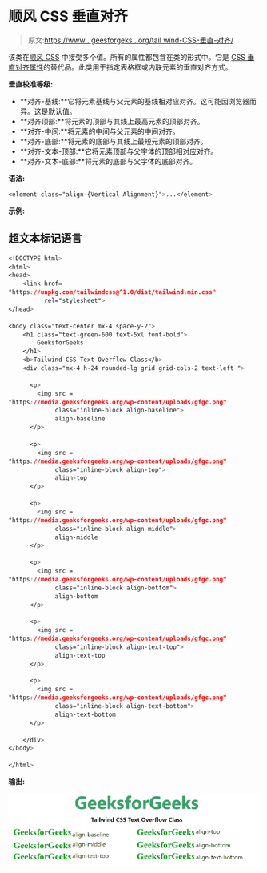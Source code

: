 # 顺风 CSS 垂直对齐

> 原文:[https://www . geesforgeks . org/tail wind-CSS-垂直-对齐/](https://www.geeksforgeeks.org/tailwind-css-vertical-alignment/)

该类在[顺风 CSS](https://www.geeksforgeeks.org/css-tailwind-introduction/) 中接受多个值。所有的属性都包含在类的形式中。它是 [CSS 垂直对齐属性](https://www.geeksforgeeks.org/css-vertical-align-property/)的替代品。此类用于指定表格框或内联元素的垂直对齐方式。

**垂直校准等级:**

*   **对齐-基线:**它将元素基线与父元素的基线相对应对齐。这可能因浏览器而异。这是默认值。
*   **对齐顶部:**将元素的顶部与其线上最高元素的顶部对齐。
*   **对齐-中间:**将元素的中间与父元素的中间对齐。
*   **对齐-底部:**将元素的底部与其线上最短元素的顶部对齐。
*   **对齐-文本-顶部:**它将元素顶部与父字体的顶部相对应对齐。
*   **对齐-文本-底部:**将元素的底部与父字体的底部对齐。

**语法:**

```css
<element class="align-{Vertical Alignment}">...</element>
```

**示例:**

## 超文本标记语言

```css
<!DOCTYPE html> 
<html>
<head> 
    <link href=
"https://unpkg.com/tailwindcss@^1.0/dist/tailwind.min.css" 
          rel="stylesheet"> 
</head> 

<body class="text-center mx-4 space-y-2"> 
    <h1 class="text-green-600 text-5xl font-bold">
        GeeksforGeeks
    </h1> 
    <b>Tailwind CSS Text Overflow Class</b> 
    <div class="mx-4 h-24 rounded-lg grid grid-cols-2 text-left ">

      <p>
        <img src = 
"https://media.geeksforgeeks.org/wp-content/uploads/gfgc.png" 
             class="inline-block align-baseline">
             align-baseline
      </p>

      <p>
        <img src = 
"https://media.geeksforgeeks.org/wp-content/uploads/gfgc.png" 
             class="inline-block align-top">
             align-top
      </p>

      <p>
        <img src = 
"https://media.geeksforgeeks.org/wp-content/uploads/gfgc.png" 
             class="inline-block align-middle">
             align-middle
      </p>

      <p>
        <img src = 
"https://media.geeksforgeeks.org/wp-content/uploads/gfgc.png" 
             class="inline-block align-bottom">
             align-bottom
      </p>

      <p>
        <img src = 
"https://media.geeksforgeeks.org/wp-content/uploads/gfgc.png" 
             class="inline-block align-text-top">
             align-text-top
      </p>

      <p>
        <img src = 
"https://media.geeksforgeeks.org/wp-content/uploads/gfgc.png" 
             class="inline-block align-text-bottom">
             align-text-bottom
      </p>

    </div>
</body> 

</html> 
```

**输出:**

![](img/fd518d1c204a83ed10aa4098be9e1ad6.png)